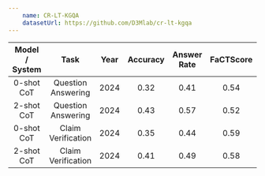 ```yaml
---
    name: CR-LT-KGQA
    datasetUrl: https://github.com/D3Mlab/cr-lt-kgqa
---
```


| Model / System        | Task               | Year   | Accuracy | Answer Rate | FaCTScore | Reasoning | Reported by                                          |
| :-------------------: | :---------------:  | :----: | :------: | :---------: | :-------: | :-------: | :--------------------------------------------------: |
| 0-shot CoT            | Question Answering | 2024   | 0.32     | 0.41        | 0.54      | 0.89      | [Guo et. al.](https://arxiv.org/pdf/2403.01395)      |
| 2-shot CoT            | Question Answering | 2024   | 0.43     | 0.57        | 0.52      | 0.90      | [Guo et. al.](https://arxiv.org/pdf/2403.01395)      |
| 0-shot CoT            | Claim Verification | 2024   | 0.35     | 0.44        | 0.59      | 0.91      | [Guo et. al.](https://arxiv.org/pdf/2403.01395)      |
| 2-shot CoT            | Claim Verification | 2024   | 0.41     | 0.49        | 0.58      | 0.92      | [Guo et. al.](https://arxiv.org/pdf/2403.01395)      |